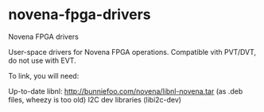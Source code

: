 novena-fpga-drivers
===================

Novena FPGA drivers

User-space drivers for Novena FPGA operations. Compatible vith PVT/DVT, do not use with EVT.

To link, you will need:

Up-to-date libnl: http://bunniefoo.com/novena/libnl-novena.tar  (as .deb files, wheezy is too old)
I2C dev libraries  (libi2c-dev)

